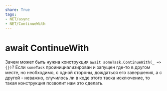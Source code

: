 ```yaml
---
share: True
tags: 
- NET/async
- NET/ContinueWith
---
```

# await ContinueWith
Зачем может быть нужна конструкция `await someTask.ContinueWith(_ => {})`?
Если `someTask` проинициализирован и запущен где-то в другом месте, но необходимо, с одной стороны, дождаться его завершения, а с другой - неважно, случилось ли в коде этого таска исключение, то такая конструкция позволит нам это сделать.